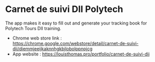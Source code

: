 # Carnet de suivi DII Polytech

The app makes it easy to fill out and generate your tracking book for Polytech Tours DII training.

* Chrome web store link : https://chrome.google.com/webstore/detail/carnet-de-suivi-dii/diemmjeeijkaknnhgkbjlobolppnpjcg
* App website : https://louisthomas.pro/portfolio/carnet-de-suivi-dii
